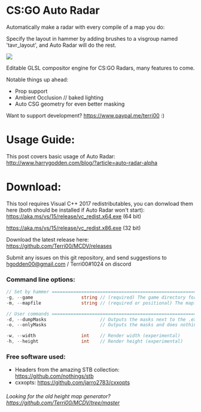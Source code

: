 # CS:GO Auto Radar
Automatically make a radar with every compile of a map you do:

Specify the layout in hammer by adding brushes to a visgroup named 'tavr_layout', and Auto Radar will do the rest.

![](https://i.imgur.com/kEkdJND.png)

Editable GLSL compositor engine for CS:GO Radars, many features to come.

Notable things up ahead:
- Prop support
- Ambient Occlusion // baked lighting
- Auto CSG geometry for even better masking

Want to support development? https://www.paypal.me/terri00 :)

# Usage Guide:
This post covers basic usage of Auto Radar: http://www.harrygodden.com/blog/?article=auto-radar-alpha

# Download:
This tool requires Visual C++ 2017 redistributables, you can donwload them here (both should be installed if Auto Radar won't start):
https://aka.ms/vs/15/release/vc_redist.x64.exe (64 bit)

https://aka.ms/vs/15/release/vc_redist.x86.exe (32 bit)

Download the latest release here: https://github.com/Terri00/MCDV/releases

Submit any issues on this git repository, and send suggestions to hgodden00@gmail.com / Terri00#1024 on discord

### Command line options:
```csharp
// Set by hammer =============================================================
-g, --game                  string // (required) The game directory for csgo
-m, --mapfile               string // (required or positional) The mapfile

// User commands =============================================================
-d, --dumpMasks                    // Outputs the masks next to the .exe
-o, --onlyMasks                    // Outputs the masks and does nothing else

-w, --width                 int    // Render width (experimental)
-h, --height                int    // Render height (experimental)
```

### Free software used:
- Headers from the amazing STB collection: https://github.com/nothings/stb
- cxxopts: https://github.com/jarro2783/cxxopts

###### Looking for the old height map generator? https://github.com/Terri00/MCDV/tree/master
